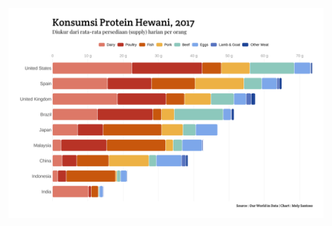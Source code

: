 ![name](https://github.com/melysantoso/datagravis/blob/master/animal-protein-consumption/animal-protein-1.png)